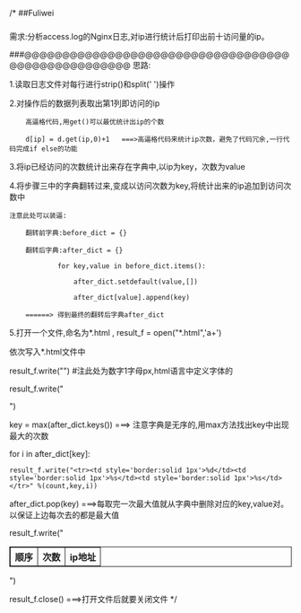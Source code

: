 /*
##Fuliwei
#####
需求:分析access.log的Nginx日志,对ip进行统计后打印出前十访问量的ip。

###@@@@@@@@@@@@@@@@@@@@@@@@@@@@@@@@@@@@@@@@@@@@@@@@@@@
思路:

1.读取日志文件对每行进行strip()和split(' ')操作

2.对操作后的数据列表取出第1列即访问的ip

		高逼格代码,用get()可以最优统计出ip的个数

		d[ip] = d.get(ip,0)+1	===>高逼格代码来统计ip次数，避免了代码冗余,一行代码完成if else的功能

3.将ip已经访问的次数统计出来存在字典中,以ip为key，次数为value

4.将步骤三中的字典翻转过来,变成以访问次数为key,将统计出来的ip追加到访问次数中

	注意此处可以装逼:

		翻转前字典:before_dict = {}

		翻转后字典:after_dict = {}

				for key,value in before_dict.items():

					after_dict.setdefault(value,[])

					after_dict[value].append(key)

		======> 得到最终的翻转后字典after_dict

5.打开一个文件,命名为*.html , result_f = open("*.html",'a+')

依次写入*.html文件中

result_f.write("<html><table style='border:solid 1px'>") #注此处为数字1字母px,html语言中定义字体的

result_f.write("<th style='border:solid 1px'>顺序</th><th style='border:solid 1px'>次数</th><th style='border:solid 1px'>ip地址</th>")

key = max(after_dict.keys()) ===> 注意字典是无序的,用max方法找出key中出现最大的次数

for i in after_dict[key]:

	result_f.write("<tr><td style='border:solid 1px'>%d</td><td style='border:solid 1px'>%s</td><td style='border:solid 1px'>%s</td></tr>" %(count,key,i))

after_dict.pop(key)  ===>每取完一次最大值就从字典中删除对应的key,value对。以保证上边每次去的都是最大值

result_f.write("</table></html>")

result_f.close()  ===>打开文件后就要关闭文件
*/
